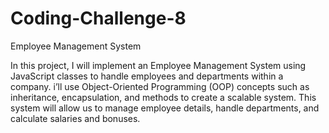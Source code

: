 
# Coding-Challenge-8

Employee Management System

 In this project, I will implement an Employee Management System using JavaScript classes to handle employees and departments within a company. i’ll use Object-Oriented Programming (OOP) concepts such as inheritance, encapsulation, and methods to create a scalable system. This system will allow us to manage employee details, handle departments, and calculate salaries and bonuses.


